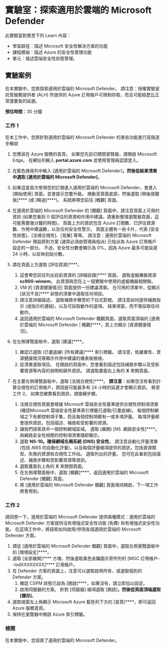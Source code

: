 <!---
---
實驗室：標題：「探索適用於雲端的 Microsoft Defender」學習路徑/課程模組/單元：「學習路徑：描述 Microsoft 安全性解決方案的功能；課程模組 2：描述 Azure 的安全性管理功能；單元 3：描述雲端安全性狀態管理」
---
--->

# 實驗室：探索適用於雲端的 Microsoft Defender

此實驗室對應至下列 Learn 內容：

- 學習路徑：描述 Microsoft 安全性解決方案的功能
- 課程模組：描述 Azure 的安全性管理功能
- 單元：描述雲端安全性狀態管理。

## 實驗案例

在本實驗中，您將探索適用於雲端的 Microsoft Defender。  請注意：授權實驗室託管服務提供者 (ALH) 所提供的 Azure 訂用帳戶可限制存取，而且可能經歷比正常還要長的延遲。

**預估時間**：30 分鐘

### 工作 1

在本工作中，您將針對適用於雲端的 Microsoft Defender 的某些功能進行高階逐步解說

1. 您應該在 Azure 服務的首頁。  如果您先前已關閉瀏覽器，請開啟 Microsoft Edge。 在網址列輸入 **portal.azure.com** 並使用管理員認證登入。

1. 在藍色搜尋列中輸入 [適用於雲端的 Microsoft Defender]****，然後從結果清單中選取 [適用於雲端的 Microsoft Defender]****。

1. 如果這是首次使用您的訂閱進入適用於雲端的 Microsoft Defender，會進入 [開始使用] 頁面，並會提示您要升級。  捲動至頁面底部，然後選取 [稍後提醒我]**** (或 [略過]****)。  系統將帶您前往 [概觀] 頁面。

1. 在適用於雲端的 Microsoft Defender 的 [概觀] 頁面中，請注意頁面上可用的資訊 (如果您看到 0 個評估的資源和作用中建議，請重新整理瀏覽器頁面，這可能需要幾分鐘的時間)。  頁面上方的資訊包含 Azure 訂閱數、已評估資源數、作用中建議數，以及任何安全性警示。  頁面主體有一些卡片，代表 [安全性狀態]、[法規合規性]、[見解] 等等。  請注意：適用於雲端的 Microsoft Defender 預設原則方案 (通常必須由管理員指派) 已指派為 Azure 訂用帳戶設定的一部分。 不過，安全性分數會顯示為 0%，因為 Azure 最多可能延遲 24 小時，以反映初始分數。

1. 請在頁面上方選取 [評估資源]****。 
    1. 這會帶您前往列出目前資源的 [詳細目錄]**** 頁面。 選取虛擬機器資源 **sc900-winwm**。 此資源與您在上一個實驗中使用的虛擬機器相關聯。
    1. VM 的 [資源健康情況] 頁面提供一份建議清單。  在可用的清單中，從顯示 [狀況不良]**** 狀態的清單中選取任何項目。
    1. 請注意詳細描述。  選取補救步驟旁的下拉式箭號。 請注意如何提供補救指示 (或指示的連結)，以及可採取動作的選項。  結束視窗，而不需採取任何動作。
    1. 返回適用於雲端的 Microsoft Defender 概觀頁面，選取頁面頂端的 [適用於雲端的 Microsoft Defender | 概觀]****，其上方顯示 [資源健康情況]。

1. 在左側導覽面板中，選取 [建議]****。  
    1. 確認已選取 (已畫底線) [所有建議]**** 索引標籤。  請注意，依嚴重性、資源健康情況等顯示作用中建議的儀表板檢視。
    1. 從清單選取項目。  在開啟的頁面中，您會看到描述包括補救步驟以及受影響資源等內容的說明和額外資訊。 請選取畫面右上角的 **X** 來開頁面。

1. 在主要左側導覽面板中，選取 [法規合規性]****。  **請注意**：如果您沒有看到計算合規性的訂用帳戶，原因是可能最多有 24 小時的延遲才會顯示資訊。 移至工作 2。  如果您確實看到資訊，請接續步驟。
    1. 法規合規性頁面會根據 Microsoft 雲端安全性基準提供合規性控制項清單 (確認Microsoft 雲端安全性基準索引標籤已選取/已畫底線)。 每個控制網域之下有都控制項子集，而且每個控制項都有一或多項評量。 每項評量都會提供資訊，包括描述、補救和受影響的資源。
    1. 讓我們探索其中一個控制網域區域。 選取 (展開) [NS. 網路安全性]****。 與網路安全性相關的控制項清單隨即顯示。
    1. 選取 **NS-10。確保網域名稱系統 (DNS) 安全性**。 請注意自動化評量清單 (包括 AWS 的自動化評量)，以及每個評量細項提供的資訊，包括資源類型、失敗的資源和合規性工作站。 選取列出的評量。  您可在此看到包括描述、補救步驟和受影響資源等資訊。
    1. 選取畫面右上角的 **X** 來關閉頁面。
    1. 在左側導覽面板中，選取 [概觀]****，返回適用於雲端的 Microsoft Defender [概觀] 頁面。
    1. 將 [適用於雲端的 Microsoft Defender 概觀] 頁面保持開啟，下一項工作將會用到。

### 工作 2

請回想一下，適用於雲端的 Microsoft Defender 提供兩種模式：適用於雲端的 Microsoft Defender 方案提供沒有增強式安全性功能 (免費) 和有增強式安全性功能。 在這項工作中，將探索如何啟用/停用各個適用於雲端的 Microsoft Defender 方案。

1. 請從 [適用於雲端的 Microsoft Defender 概觀] 頁面中，選取左側瀏覽面板中的 [環境設定]****。
1. 選取 [全部展開]**** 方塊，然後選取黃色金鑰圖示旁所列的 [MOC 訂用帳戶--lodXXXXXXXX]**** 訂用帳戶。
1. 在 Defender 方案的頁面上，注意可以選取啟用所有，或選取個別的 Defender 方案。 
    1. 確認 CSPM 狀態已設為 [開啟]****，如果沒有，請立即加以設定。  
    1. 啟用伺服器的方案。  針對 [伺服器] 細項選取 [開啟]****，然後從頁面頂端選取 [儲存]****。
1. 選取視窗左上角顯示 Microsoft Azure 藍色列下方的 [首頁]****，即可返回 Azure 服務首頁。
1. 保持在瀏覽器中開啟 Azure 索引標籤。

### 檢閱

在本實驗中，您探索了適用於雲端的 Microsoft Defender。
